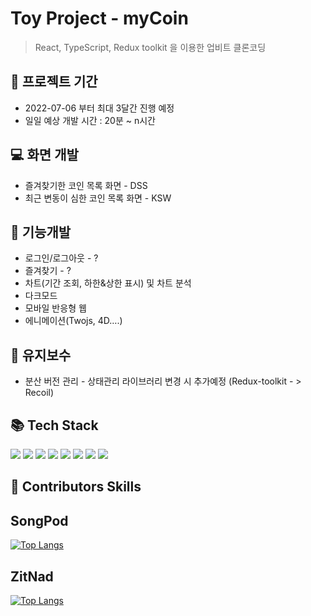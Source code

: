 # Toy Project - myCoin
 > React, TypeScript, Redux toolkit 을 이용한 업비트 클론코딩

## 📆 프로젝트 기간
- 2022-07-06 부터 최대 3달간 진행 예정
- 일일 예상 개발 시간 : 20분 ~ n시간

## 💻 화면 개발
- 즐겨찾기한 코인 목록 화면 - DSS
- 최근 변동이 심한 코인 목록 화면 - KSW

## 🔨 기능개발
- 로그인/로그아웃 - ?
- 즐겨찾기 - ?
- 차트(기간 조회, 하한&상한 표시) 및 차트 분석
- 다크모드
- 모바일 반응형 웹
- 에니메이션(Twojs, 4D….)

## 👀 유지보수
- 분산 버전 관리 - 상태관리 라이브러리 변경 시 추가예정 (Redux-toolkit - > Recoil)

## 📚 Tech Stack
<div>
    <img src="https://img.shields.io/badge/react-61DAFB?style=for-the-badge&logo=react&logoColor=black">
    <img src="https://img.shields.io/badge/Next.js-000000?style=for-the-badge&logo=Next.js&logoColor=white">
    <img src="https://img.shields.io/badge/styled-components-DB7093?style=for-the-badge&logo=styled-components&logoColor=white">
    <img src="https://img.shields.io/badge/TypeScript-3178C6?style=for-the-badge&logo=TypeScript&logoColor=black">
    <img src="https://img.shields.io/badge/Recoil-0075EB?style=for-the-badge&logo=Revolut&logoColor=black">
    <img src="https://img.shields.io/badge/React Query-FF4154?style=for-the-badge&logo=React Query&logoColor=black">
    <img src="https://img.shields.io/badge/Redux-764ABC?style=for-the-badge&logo=Redux&logoColor=black">
    <img src="https://img.shields.io/badge/git-F05032?style=for-the-badge&logo=git&logoColor=white">
</div>

## 🙋 Contributors Skills
## SongPod
[![Top Langs](https://github-readme-stats.vercel.app/api/top-langs/?username=DaeSoeps)](https://github.com/DaeSoeps/github-readme-stats)

## ZitNad
[![Top Langs](https://github-readme-stats.vercel.app/api/top-langs/?username=sihwann)](https://github.com/sihwann/github-readme-stats)